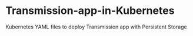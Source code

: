 # Transmission-app-in-Kubernetes
Kubernetes YAML files to deploy Transmission app with Persistent Storage
